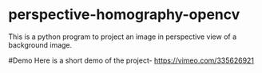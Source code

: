 # perspective-homography-opencv
This is a python program to project an image in perspective view of a background image.

#Demo
Here is a short demo of the project- https://vimeo.com/335626921

